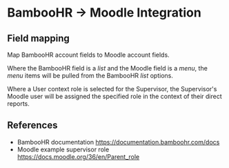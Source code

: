 # BambooHR -> Moodle Integration

## Field mapping
Map BambooHR account fields to Moodle account fields.

Where the BambooHR field is a _list_ and the Moodle field is a _menu_, the _menu_ items will be pulled from the BambooHR _list_ options.

Where a User context role is selected for the Supervisor, the Supervisor's Moodle user will be assigned the specified role in the context of their direct reports.

## References
* BambooHR documentation https://documentation.bamboohr.com/docs
* Moodle example supervisor role https://docs.moodle.org/36/en/Parent_role
